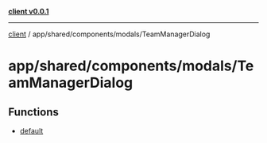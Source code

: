 [**client v0.0.1**](../../../../../README.md)

***

[client](../../../../../README.md) / app/shared/components/modals/TeamManagerDialog

# app/shared/components/modals/TeamManagerDialog

## Functions

- [default](functions/default.md)
